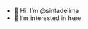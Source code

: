 - 👋 Hi, I’m @sintadelima
- 👀 I’m interested in here


<!---
sintadelima/sintadelima is a ✨ special ✨ repository because its `README.md` (this file) appears on your GitHub profile.
You can click the Preview link to take a look at your changes.
--->
